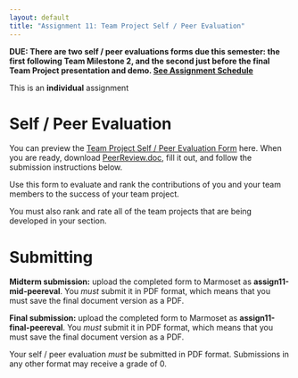 ```yaml
---
layout: default
title: "Assignment 11: Team Project Self / Peer Evaluation"
---
```


**DUE: There are two self / peer evaluations forms due this semester: the first following Team Milestone 2, and the second just before the final Team Project presentation and demo.  [See Assignment Schedule](index.html)**

This is an **individual** assignment

# Self / Peer Evaluation

You can preview the [Team Project Self / Peer Evaluation Form](PeerReview.pdf) here.  When you are ready, download [PeerReview.doc](PeerReview.doc), fill it out, and follow the submission instructions below.

Use this form to evaluate and rank the contributions of you and your team members to the success of your team project.

You must also rank and rate all of the team projects that are being developed in your section.

# Submitting

**Midterm submission:** upload the completed form to Marmoset as **assign11-mid-peereval**.  You *must* submit it in PDF format, which means that you must save the final document version as a PDF.

**Final submission:** upload the completed form to Marmoset as **assign11-final-peereval**.  You *must* submit it in PDF format, which means that you must save the final document version as a PDF.

<div class="callout">
Your self / peer evaluation <em>must</em> be submitted in PDF format.  Submissions in any other format may receive a grade of 0.
</div>